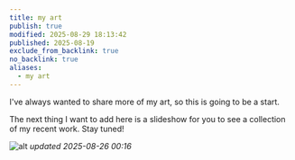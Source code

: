 ```yaml
---
title: my art
publish: true
modified: 2025-08-29 18:13:42
published: 2025-08-19
exclude_from_backlink: true
no_backlink: true
aliases:
  - my art
---
```

I've always wanted to share more of my art, so this is going to be a start.

The next thing I want to add here is a slideshow for you to see a collection of my recent work. 
Stay tuned!


![alt](../attachments/IMG_3979%202%202.heic)
*updated 2025-08-26 00:16*